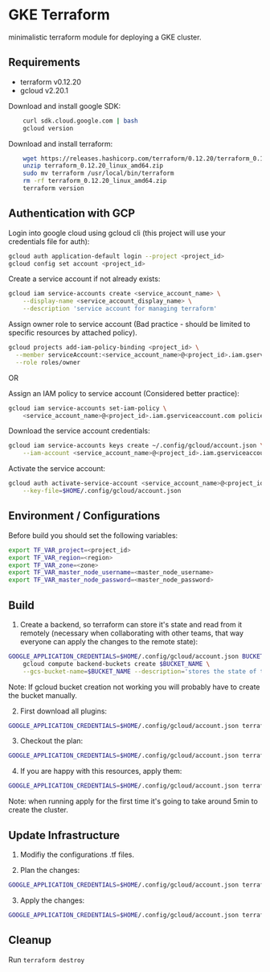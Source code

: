 # GKE Terraform

minimalistic terraform module for deploying a GKE cluster.

## Requirements

* terraform v0.12.20
* gcloud v2.20.1

Download and install google SDK:

```sh
    curl sdk.cloud.google.com | bash
    gcloud version
```

Download and install terraform:

```sh
    wget https://releases.hashicorp.com/terraform/0.12.20/terraform_0.12.20_linux_amd64.zip
    unzip terraform_0.12.20_linux_amd64.zip
    sudo mv terraform /usr/local/bin/terraform
    rm -rf terraform_0.12.20_linux_amd64.zip
    terraform version
```

## Authentication with GCP

Login into google cloud using gcloud cli (this project will use your credentials file for auth): 

```sh
gcloud auth application-default login --project <project_id>
gcloud config set account <project_id>
```

Create a service account if not already exists:

```sh
gcloud iam service-accounts create <service_account_name> \
    --display-name <service_account_display_name> \
    --description 'service account for managing terraform'
```

Assign owner role to service account (Bad practice - should be limited to specific resources by attached policy).

```sh
gcloud projects add-iam-policy-binding <project_id> \
  --member serviceAccount:<service_account_name>@<project_id>.iam.gserviceaccount.com \
  --role roles/owner
```

OR

Assign an IAM policy to service account (Considered better practice):

```sh
gcloud iam service-accounts set-iam-policy \
    <service_account_name>@<project_id>.iam.gserviceaccount.com policies/main.json
```

Download the service account credentials:

```sh
gcloud iam service-accounts keys create ~/.config/gcloud/account.json \
    --iam-account <service_account_name>@<project_id>.iam.gserviceaccount.com
```

Activate the service account:

```sh
gcloud auth activate-service-account <service_account_name>@<project_id>.iam.gserviceaccount.com \
    --key-file=$HOME/.config/gcloud/account.json
```

## Environment / Configurations

Before build you should set the following variables:

```sh
export TF_VAR_project=<project_id>
export TF_VAR_region=<region>
export TF_VAR_zone=<zone>
export TF_VAR_master_node_username=<master_node_username>
export TF_VAR_master_node_password=<master_node_password>
```

## Build

1. Create a backend, so terraform can store it's state and read from it remotely (necessary when collaborating with other teams, that way everyone can apply the changes to the remote state):

```sh
GOOGLE_APPLICATION_CREDENTIALS=$HOME/.config/gcloud/account.json BUCKET_NAME=<bucket-name> \
    gcloud compute backend-buckets create $BUCKET_NAME \
    --gcs-bucket-name=$BUCKET_NAME --description='stores the state of terraform'
```

Note: If gcloud bucket creation not working you will probably have to create the bucket manually.


2. First download all plugins: 

```sh
GOOGLE_APPLICATION_CREDENTIALS=$HOME/.config/gcloud/account.json terraform init
```

3. Checkout the plan: 

```sh
GOOGLE_APPLICATION_CREDENTIALS=$HOME/.config/gcloud/account.json terraform plan
```

4. If you are happy with this resources, apply them: 

```sh
GOOGLE_APPLICATION_CREDENTIALS=$HOME/.config/gcloud/account.json terraform apply -auto-approve
```

Note: when running apply for the first time it's going to take around 5min to create the cluster.

## Update Infrastructure

1. Modifiy the configurations .tf files.

2. Plan the changes:

```sh
GOOGLE_APPLICATION_CREDENTIALS=$HOME/.config/gcloud/account.json terraform plan
```

3. Apply the changes:

```sh
GOOGLE_APPLICATION_CREDENTIALS=$HOME/.config/gcloud/account.json terraform apply -auto-approve
```

## Cleanup

Run `terraform destroy`